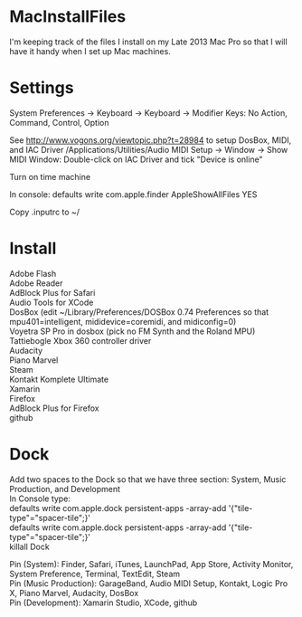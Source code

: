 MacInstallFiles
===============

I'm keeping track of the files I install on my Late 2013 Mac Pro so that I will have it handy when I set up Mac machines.

Settings
========
System Preferences -> Keyboard -> Keyboard -> Modifier Keys: No Action, Command, Control, Option

See http://www.vogons.org/viewtopic.php?t=28984 to setup DosBox, MIDI, and IAC Driver
/Applications/Utilities/Audio MIDI Setup -> Window -> Show MIDI Window: Double-click on IAC Driver and tick "Device is online"

Turn on time machine

In console: defaults write com.apple.finder AppleShowAllFiles YES

Copy .inputrc to ~/

Install
=======
Adobe Flash  
Adobe Reader  
AdBlock Plus for Safari  
Audio Tools for XCode  
DosBox (edit ~/Library/Preferences/DOSBox 0.74 Preferences so that mpu401=intelligent, mididevice=coremidi, and midiconfig=0)  
Voyetra SP Pro in dosbox (pick no FM Synth and the Roland MPU)  
Tattiebogle Xbox 360 controller driver  
Audacity  
Piano Marvel  
Steam  
Kontakt Komplete Ultimate  
Xamarin  
Firefox  
AdBlock Plus for Firefox  
github  
 
Dock
====
Add two spaces to the Dock so that we have three section: System, Music Production, and Development  
In Console type:  
defaults write com.apple.dock persistent-apps -array-add '{"tile-type"="spacer-tile";}'  
defaults write com.apple.dock persistent-apps -array-add '{"tile-type"="spacer-tile";}'  
killall Dock  

Pin (System): Finder, Safari, iTunes, LaunchPad, App Store, Activity Monitor, System Preference, Terminal, TextEdit, Steam  
Pin (Music Production): GarageBand, Audio MIDI Setup, Kontakt, Logic Pro X, Piano Marvel, Audacity, DosBox  
Pin (Development): Xamarin Studio, XCode, github 
